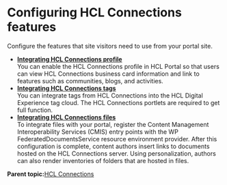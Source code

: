 # Configuring HCL Connections features 

Configure the features that site visitors need to use from your portal site.

-   **[Integrating HCL Connections profile ](../collab/i_coll_t_enable_lcprofile.md)**  
You can enable the HCL Connections profile in HCL Portal so that users can view HCL Connections business card information and link to features such as communities, blogs, and activities.
-   **[Integrating HCL Connections tags ](../collab/i_coll_t_enable_lctags.md)**  
You can integrate tags from HCL Connections into the HCL Digital Experience tag cloud. The HCL Connections portlets are required to get full function.
-   **[Integrating HCL Connections files ](../collab/i_coll_t_enable_lcfiles.md)**  
 To integrate files with your portal, register the Content Management Interoperability Services \(CMIS\) entry points with the WP FederatedDocumentsService resource environment provider. After this configuration is complete, content authors insert links to documents hosted on the HCL Connections server. Using personalization, authors can also render inventories of folders that are hosted in files.

**Parent topic:**[HCL Connections ](../config/ibmconnections.md)


